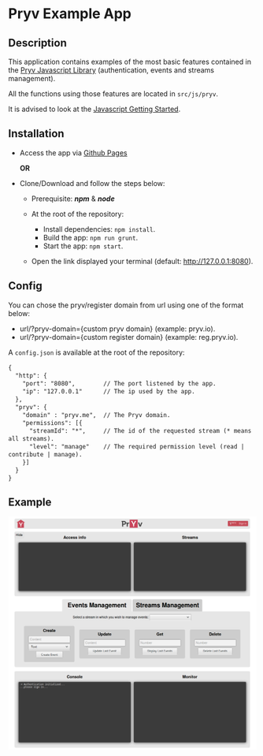 # Pryv Example App

## Description

This application contains examples of the most basic features contained in the [Pryv Javascript Library](https://github.com/pryv/lib-javascript) (authentication, events and streams management).

All the functions using those features are located in `src/js/pryv`.

It is advised to look at the [Javascript Getting Started](http://api.pryv.com/getting-started/javascript/).

## Installation

* Access the app via [Github Pages](https://kerma0.github.io/pryv-example-app/)

  __OR__

* Clone/Download and follow the steps below:
  * Prerequisite: __*npm*__ & __*node*__

  * At the root of the repository:
    * Install dependencies: `npm install`.
    * Build the app: `npm run grunt`.
    * Start the app: `npm start`.

  * Open the link displayed your terminal (default: http://127.0.0.1:8080).

## Config

You can chose the pryv/register domain from url using one of the format below:
  * url/?pryv-domain={custom pryv domain} (example: pryv.io).
  * url/?pryv-domain={custom register domain} (example: reg.pryv.io).

A `config.json` is available at the root of the repository:
```
{
  "http": {
    "port": "8080",        // The port listened by the app.
    "ip": "127.0.0.1"      // The ip used by the app.  
  },
  "pryv": {
    "domain" : "pryv.me",  // The Pryv domain.
    "permissions": [{
      "streamId": "*",     // The id of the requested stream (* means all streams).
      "level": "manage"    // The required permission level (read | contribute | manage).
    }]
  }
}
```

## Example

![Alt Text](./img/example.png)
